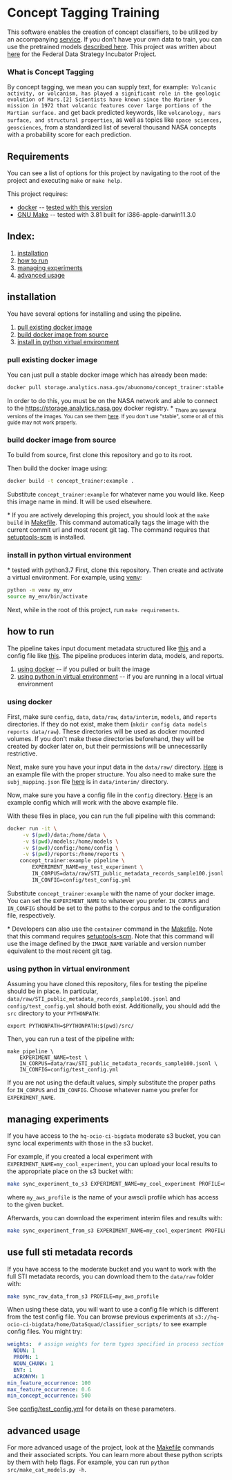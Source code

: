 # Concept Tagging Training

This software enables the creation of concept classifiers, to be utilized by an 
accompanying [service](https://github.com/nasa/concept-tagging-api). If you don't have your own data to train, you can use the pretrained models <a href="https://data.nasa.gov/Software/STI-Tagging-Models/jd6d-mr3p">described here</a>. This project was written about [here](https://strategy.data.gov/proof-points/2019/05/28/improving-data-access-and-data-management-artificial-intelligence-generated-metadata-tags-at-nasa/) for the Federal Data Strategy Incubator Project.

### What is Concept Tagging
By concept tagging, we mean you can supply text, for example:` Volcanic activity, or volcanism, has played a significant role in the geologic evolution of Mars.[2] Scientists have known since the Mariner 9 mission in 1972 that volcanic features cover large portions of the Martian surface.` and get back predicted keywords, like `volcanology, mars surface, and structural properties`, as well as topics like `space sciences, geosciences`, from a standardized list of several thousand NASA concepts with a probability score for each prediction.

## Requirements

You can see a list of options for this project by navigating to the root of the project and executing `make` or `make help`.

This project requires:
* [docker](https://docs.docker.com/install/) -- [tested with this version](docker-versions.txt)
* [GNU Make](https://www.gnu.org/software/make/) -- tested with 3.81 built for i386-apple-darwin11.3.0

## Index:
1. [installation](#installation)
2. [how to run](#how-to-run)
3. [managing experiments](#managing-experiments)
4. [advanced usage](#advanced-usage)

## installation
You have several options for installing and using the pipeline. 
1) [pull existing docker image](#pull-existing-docker-image)
2) [build docker image from source](#build-docker-image-from-source)
3) [install in python virtual environment](#install-in-python-virtual-environment)
 
### pull existing docker image
You can just pull a stable docker image which has already been made:
```bash
docker pull storage.analytics.nasa.gov/abuonomo/concept_trainer:stable
```
In order to do this, you must be on the NASA network and able to connect to the <https://storage.analytics.nasa.gov> docker registry.
\* <sub> There are several versions of the images. You can see them [here](https://storage.analytics.nasa.gov/repository/abuonomo/rat_trainer). 
If you don't use "stable", some or all of this guide may not work properly. </sub>


### build docker image from source
To build from source, first clone this repository and go to its root.

Then build the docker image using:
```bash
docker build -t concept_trainer:example .
```
Substitute `concept_trainer:example` for whatever name you would like. Keep this image name in mind. It will be used elsewhere. 

\* If you are actively developing this project, you should look at the `make build` in [Makefile](Makefile). This command automatically tags the image with the current commit url and most recent git tag. The command requires that [setuptools-scm](https://pypi.org/project/setuptools-scm/) is installed.

### install in python virtual environment
\* tested with python3.7
First, clone this repository. 
Then create and activate a virtual environment. For example, using [venv](https://docs.python.org/3/library/venv.html):
```bash
python -m venv my_env
source my_env/bin/activate
```
Next, while in the root of this project, run `make requirements`.


## how to run
The pipeline takes input document metadata structured like [this](data/raw/STI_public_metadata_records_sample100.jsonl) and a config file like [this](config/test_config.yml). The pipeline produces interim data, models, and reports.

1. [using docker](#using-docker) -- if you pulled or built the image
2. [using python in virtual environment](#using-python-in-virtual-environment) -- if you are running in a local virtual environment

### using docker
First, make sure `config`, `data`, `data/raw`, `data/interim`, `models`, and `reports` directories. If they do not exist, make them (`mkdir config data models reports data/raw`). These directories will be used as docker mounted volumes. If you don't make these directories beforehand, they will be created by docker later on, but their permissions will be unnecessarily restrictive.  

Next, make sure you have your input data in the `data/raw/` directory. [Here](data/raw/STI_public_metadata_records_sample100.jsonl) is an example file with the proper structure. You also need to make sure the `subj_mapping.json` file [here](data/interim/subj_mapping.json) is in `data/interim/` directory.

Now, make sure you have a config file in the `config` directory. [Here](config/test_config.yml) is an example config which will work with the above example file.

With these files in place, you can run the full pipeline with this command:
```bash
docker run -it \
     -v $(pwd)/data:/home/data \
     -v $(pwd)/models:/home/models \
     -v $(pwd)/config:/home/config \
     -v $(pwd)/reports:/home/reports \
    concept_trainer:example pipeline \
        EXPERIMENT_NAME=my_test_experiment \
        IN_CORPUS=data/raw/STI_public_metadata_records_sample100.jsonl \
        IN_CONFIG=config/test_config.yml
```
Substitute `concept_trainer:example` with the name of your docker image.
You can set the `EXPERIMENT_NAME` to whatever you prefer.
`IN_CORPUS` and `IN_CONFIG` should be set to the paths to the corpus and to the configuration file, respectively.

\* Developers can also use the `container` command in the [Makefile](Makefile). Note that this command requires [setuptools-scm](https://pypi.org/project/setuptools-scm/). Note that this command will use the image defined by the `IMAGE_NAME` variable and version number equivalent to the most recent git tag. 


### using python in virtual environment

Assuming you have cloned this repository, files for testing the pipeline should be in place. In particular, `data/raw/STI_public_metadata_records_sample100.jsonl` and `config/test_config.yml` should both exist. Additionally, you should add the `src` directory to your `PYTHONPATH`:
```
export PYTHONPATH=$PYTHONPATH:$(pwd)/src/
``` 

Then, you can run a test of the pipeline with: 
```
make pipeline \
    EXPERIMENT_NAME=test \
    IN_CORPUS=data/raw/STI_public_metadata_records_sample100.jsonl \
    IN_CONFIG=config/test_config.yml
```
If you are not using the default values, simply substitute the proper paths for `IN_CORPUS` and `IN_CONFIG`. Choose whatever name you prefer for `EXPERIMENT_NAME`.

## managing experiments

If you have access to the `hq-ocio-ci-bigdata` moderate s3 bucket, you can sync local experiments with those in the s3 bucket.

For example, if you created a local experiment with `EXPERIMENT_NAME=my_cool_experiment`, you can upload your local results to the appropriate place on the s3 bucket with:
```bash
make sync_experiment_to_s3 EXPERIMENT_NAME=my_cool_experiment PROFILE=my_aws_profile
```
where `my_aws_profile` is the name of your awscli profile which has access to the given bucket.

Afterwards, you can download the experiment interim files and results with:
```bash
make sync_experiment_from_s3 EXPERIMENT_NAME=my_cool_experiment PROFILE=my_aws_profile
```
## use full sti metadata records
If you have access to the moderate bucket and you want to work with the full STI metadata records, you can download them to the `data/raw` folder with:
```bash
make sync_raw_data_from_s3 PROFILE=my_aws_profile
``` 
When using these data, you will want to use a config file which is different from the test config file. You can browse previous experiments at `s3://hq-ocio-ci-bigdata/home/DataSquad/classifier_scripts/` to see example config files. You might try:
```yaml
weights:  # assign weights for term types specified in process section
  NOUN: 1
  PROPN: 1
  NOUN_CHUNK: 1
  ENT: 1
  ACRONYM: 1
min_feature_occurrence: 100
max_feature_occurrence: 0.6
min_concept_occurrence: 500
```
See [config/test_config.yml](config/test_config.yml) for details on these parameters.

## advanced usage
For more advanced usage of the project, look at the [Makefile](Makefile) commands and their associated scripts. You can learn more about these python scripts by them with help flags. For example, you can run `python src/make_cat_models.py -h`. 

